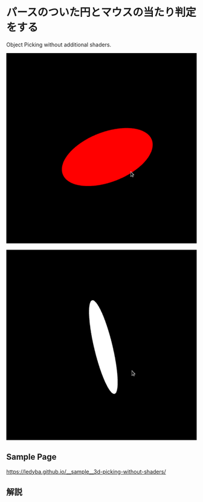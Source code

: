 # パースのついた円とマウスの当たり判定をする

Object Picking without additional shaders.

![screenshot.png](screenshot.png)

![screenshot.png](screenshot2.png)

## Sample Page

https://ledyba.github.io/__sample__3d-picking-without-shaders/

## 解説